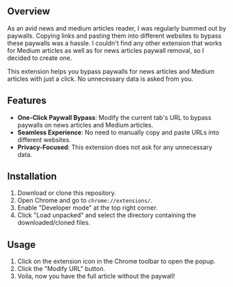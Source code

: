 
## Overview

As an avid news and medium articles reader, I was regularly bummed out by paywalls. Copying links and pasting them into different websites to bypass these paywalls was a hassle. I couldn't find any other extension that works for Medium articles as well as for news articles paywall removal, so I decided to create one.

This extension helps you bypass paywalls for news articles and Medium articles with just a click. No unnecessary data is asked from you.

## Features

- **One-Click Paywall Bypass**: Modify the current tab's URL to bypass paywalls on news articles and Medium articles.
- **Seamless Experience**: No need to manually copy and paste URLs into different websites.
- **Privacy-Focused**: This extension does not ask for any unnecessary data.

## Installation

1. Download or clone this repository.
2. Open Chrome and go to `chrome://extensions/`.
3. Enable "Developer mode" at the top right corner.
4. Click "Load unpacked" and select the directory containing the downloaded/cloned files.

## Usage

1. Click on the extension icon in the Chrome toolbar to open the popup.
2. Click the "Modify URL" button.
3. Voila, now you have the full article without the paywall!
